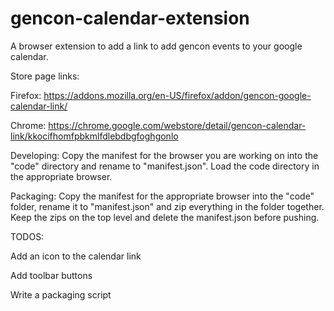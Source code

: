 # gencon-calendar-extension
A browser extension to add a link to add gencon events to your google calendar.

Store page links:

Firefox: https://addons.mozilla.org/en-US/firefox/addon/gencon-google-calendar-link/

Chrome: https://chrome.google.com/webstore/detail/gencon-calendar-link/kkocifhomfpbkmlfdlebdbgfoghgonlo

Developing:
Copy the manifest for the browser you are working on into the "code" directory and rename to "manifest.json". Load the code directory in the appropriate browser.

Packaging:
Copy the manifest for the appropriate browser into the "code" folder, rename it to "manifest.json" and zip everything in the folder together. Keep the zips on the top level and delete the manifest.json before pushing.

TODOS:

Add an icon to the calendar link

Add toolbar buttons

Write a packaging script
